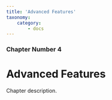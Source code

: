 ```yaml
---
title: 'Advanced Features'
taxonomy:
    category:
        - docs
---
```


### Chapter Number 4

# Advanced Features

Chapter description.